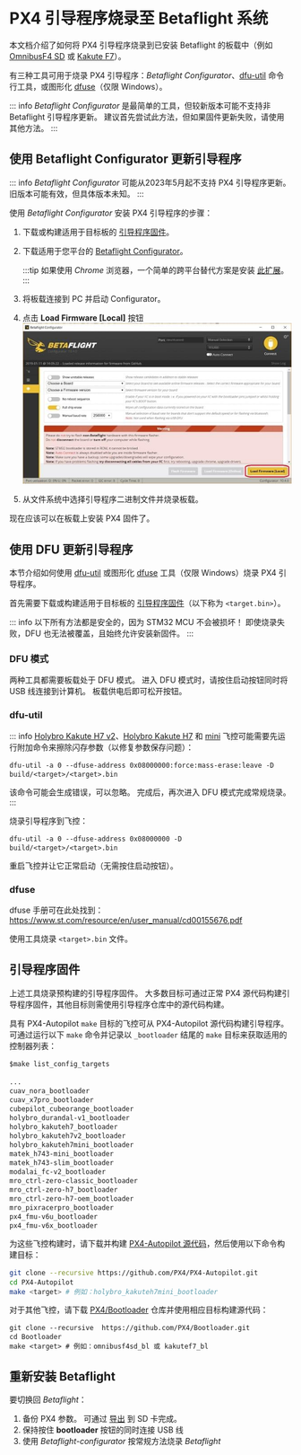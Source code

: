 # PX4 引导程序烧录至 Betaflight 系统

本文档介绍了如何将 PX4 引导程序烧录到已安装 Betaflight 的板载中（例如 [OmnibusF4 SD](../flight_controller/omnibus_f4_sd.md) 或 [Kakute F7](../flight_controller/kakutef7.md)）。

有三种工具可用于烧录 PX4 引导程序：_Betaflight Configurator_、[dfu-util](http://dfu-util.sourceforge.net/) 命令行工具，或图形化 [dfuse](https://www.st.com/en/development-tools/stsw-stm32080.html)（仅限 Windows）。

::: info
_Betaflight Configurator_ 是最简单的工具，但较新版本可能不支持非 Betaflight 引导程序更新。
建议首先尝试此方法，但如果固件更新失败，请使用其他方法。
:::

## 使用 Betaflight Configurator 更新引导程序

::: info
_Betaflight Configurator_ 可能从2023年5月起不支持 PX4 引导程序更新。
旧版本可能有效，但具体版本未知。
:::

使用 _Betaflight Configurator_ 安装 PX4 引导程序的步骤：

1. 下载或构建适用于目标板的 [引导程序固件](#bootloader-firmware)。
1. 下载适用于您平台的 [Betaflight Configurator](https://github.com/betaflight/betaflight-configurator/releases)。

   :::tip
   如果使用 _Chrome_ 浏览器，一个简单的跨平台替代方案是安装 [此扩展](https://chrome.google.com/webstore/detail/betaflight-configurator/kdaghagfopacdngbohiknlhcocjccjao)。
   :::

1. 将板载连接到 PC 并启动 Configurator。
1. 点击 **Load Firmware [Local]** 按钮
   ![Betaflight Configurator - Local Firmware](../../assets/flight_controller/omnibus_f4_sd/betaflight_configurator.jpg)
1. 从文件系统中选择引导程序二进制文件并烧录板载。

现在应该可以在板载上安装 PX4 固件了。

## 使用 DFU 更新引导程序

本节介绍如何使用 [dfu-util](http://dfu-util.sourceforge.net/) 或图形化 [dfuse](https://www.st.com/en/development-tools/stsw-stm32080.html) 工具（仅限 Windows）烧录 PX4 引导程序。

首先需要下载或构建适用于目标板的 [引导程序固件](#bootloader-firmware)（以下称为 `<target.bin>`）。

::: info
以下所有方法都是安全的，因为 STM32 MCU 不会被损坏！
即使烧录失败，DFU 也无法被覆盖，且始终允许安装新固件。
:::

### DFU 模式

两种工具都需要板载处于 DFU 模式。
进入 DFU 模式时，请按住启动按钮同时将 USB 线连接到计算机。
板载供电后即可松开按钮。

### dfu-util

::: info
[Holybro Kakute H7 v2](../flight_controller/kakuteh7v2.md)、[Holybro Kakute H7](../flight_controller/kakuteh7.md) 和 [mini](../flight_controller/kakuteh7mini.md) 飞控可能需要先运行附加命令来擦除闪存参数（以修复参数保存问题）：

```
dfu-util -a 0 --dfuse-address 0x08000000:force:mass-erase:leave -D build/<target>/<target>.bin
```

该命令可能会生成错误，可以忽略。
完成后，再次进入 DFU 模式完成常规烧录。
:::

烧录引导程序到飞控：

```
dfu-util -a 0 --dfuse-address 0x08000000 -D  build/<target>/<target>.bin
```

重启飞控并让它正常启动（无需按住启动按钮）。

### dfuse

dfuse 手册可在此处找到：https://www.st.com/resource/en/user_manual/cd00155676.pdf

使用工具烧录 `<target>.bin` 文件。

## 引导程序固件

上述工具烧录预构建的引导程序固件。
大多数目标可通过正常 PX4 源代码构建引导程序固件，其他目标则需使用引导程序仓库中的源代码构建。

具有 PX4-Autopilot `make` 目标的飞控可从 PX4-Autopilot 源代码构建引导程序。可通过运行以下 `make` 命令并记录以 `_bootloader` 结尾的 `make` 目标来获取适用的控制器列表：

```
$make list_config_targets

...
cuav_nora_bootloader
cuav_x7pro_bootloader
cubepilot_cubeorange_bootloader
holybro_durandal-v1_bootloader
holybro_kakuteh7_bootloader
holybro_kakuteh7v2_bootloader
holybro_kakuteh7mini_bootloader
matek_h743-mini_bootloader
matek_h743-slim_bootloader
modalai_fc-v2_bootloader
mro_ctrl-zero-classic_bootloader
mro_ctrl-zero-h7_bootloader
mro_ctrl-zero-h7-oem_bootloader
mro_pixracerpro_bootloader
px4_fmu-v6u_bootloader
px4_fmu-v6x_bootloader
```

为这些飞控构建时，请下载并构建 [PX4-Autopilot 源代码](https://github.com/PX4/PX4-Autopilot)，然后使用以下命令构建目标：

```sh
git clone --recursive https://github.com/PX4/PX4-Autopilot.git
cd PX4-Autopilot
make <target> # 例如：holybro_kakuteh7mini_bootloader
```

对于其他飞控，请下载 [PX4/Bootloader](https://github.com/PX4/Bootloader) 仓库并使用相应目标构建源代码：

```
git clone --recursive  https://github.com/PX4/Bootloader.git
cd Bootloader
make <target> # 例如：omnibusf4sd_bl 或 kakutef7_bl
```

## 重新安装 Betaflight

要切换回 _Betaflight_：

1. 备份 PX4 参数。
   可通过 [导出](../advanced/parameters_and_configurations.md#exporting-and-loading-parameters) 到 SD 卡完成。
1. 保持按住 **bootloader** 按钮的同时连接 USB 线
1. 使用 _Betaflight-configurator_ 按常规方法烧录 _Betaflight_